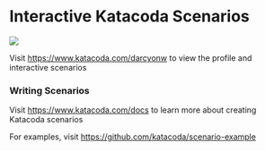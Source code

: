 # Interactive Katacoda Scenarios

[![](http://shields.katacoda.com/katacoda/darcyonw/count.svg)](https://www.katacoda.com/darcyonw "Get your profile on Katacoda.com")

Visit https://www.katacoda.com/darcyonw to view the profile and interactive scenarios

### Writing Scenarios
Visit https://www.katacoda.com/docs to learn more about creating Katacoda scenarios

For examples, visit https://github.com/katacoda/scenario-example
